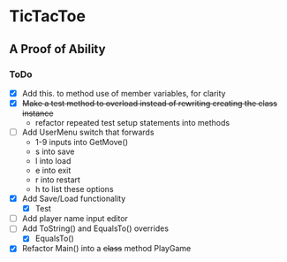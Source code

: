 # TicTacToe

## A Proof of Ability




### ToDo
- [x] Add this. to method use of member variables, for clarity
- [x] ~~Make a test method to overload instead of rewriting creating the class instance~~
  - refactor repeated test setup statements into methods
- [ ] Add UserMenu switch that forwards
   - 1-9 inputs into GetMove()
   - s into save
   - l into load
   - e into exit
   - r into restart
   - h to list these options
- [x] Add Save/Load functionality
  - [x] Test
- [ ] Add player name input editor
- [ ] Add ToString() and EqualsTo() overrides
	- [x] EqualsTo()
- [x] Refactor Main() into a ~~class~~ method PlayGame

